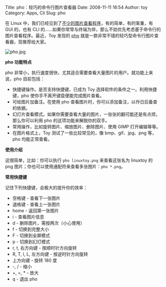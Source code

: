 Title: pho：轻巧的命令行图片查看器
Date: 2008-11-11 16:54
Author: toy
Category: Apps, Cli
Slug: pho

在 Linux
中，我们已经见到了[不少的图片查看程序](http://linuxtoy.org/category/apps/image-viewer)，有的简单，有的笨重，有
GUI 的，也有 CLI
的……如果你常常与终端为伴，那么不妨优先考虑基于命令行的图片查看程序。最近，Toy
发现的 [pho](http://shallowsky.com/software/pho/)
就是一款非常不错的轻巧型命令行图片查看器，现推荐给大家。

![pho.jpg](http://i.linuxtoy.org/images/2008/11/pho.jpg)

**pho 功能特点**

pho
非常小，执行速度很快，尤其适合需要查看大量图片的用户。就功能上来说，pho
目前包括：

-   快捷键操作。是否支持快捷键，已成为 Toy
    选择软件的条件之一。利用快捷键，pho
    使你手不离开键盘便能完成图片查看。
-   可给图片加备注。在使用 pho
    查看图片时，你可以添加备注，以作日后备查的依据。
-   幻灯片查看模式。如果你需要查看大量的图片，一张张的翻可能还是有点烦，那么你可以利用
    pho 的这项功能来解脱你的双手。
-   常用操作，比如旋转图片、缩放图片、删除图片、使用 GIMP 打开编辑等等。
-   在图片格式上，Toy 测试了一些比较常见的，像 bmp、gif、jpg、png
    等，pho 均能正常查看。

**使用介绍**

这很简单，比如：你可以执行 `pho linuxtoy.png` 来查看这张名为 linuxtoy 的
png 图片；你也可以使用通配符来查看多张图片：`pho *.png`。

**常用快捷键**

记住下列快捷键，会极大的提升你的效率：

-   空格键 - 查看下一张图片
-   退格键 - 查看上一张图片
-   home - 返回第一张图片
-   i - 查看图片信息
-   d - 删除图片，需按两次（小心使用）
-   f - 切换到完整大小
-   F - 切换到全屏模式
-   p - 切换到幻灯模式
-   r, t, 右方向键 - 按顺时针方向旋转
-   R, T, I, L, 左方向键 - 按逆时针方向旋转
-   上方向键 - 旋转 180 度
-   -, / - 缩小
-   +, =, * - 放大
-   q - 退出 pho

